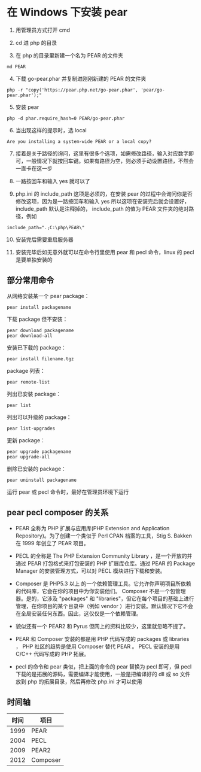 # 在 Windows 下安装 pear

1. 用管理员方式打开 cmd

2. cd 进 php 的目录

3. 在 php 的目录里新建一个名为 PEAR 的文件夹
```
md PEAR
```

4. 下载 go-pear.phar 并复制进刚刚新建的 PEAR 的文件夹
```
php -r "copy('https://pear.php.net/go-pear.phar', 'pear/go-pear.phar');"
```

5. 安装 pear
```
php -d phar.require_hash=0 PEAR/go-pear.phar
```

6. 当出现这样的提示时，选 local
```
Are you installing a system-wide PEAR or a local copy?
```

7. 接着是关于路径的询问，这里有很多个选项，如需修改路径，输入对应数字即可，一般情况下就按回车键。如果有路径为空，则必须手动设置路径，不然会一直卡在这一步

8. 一路按回车和输入 yes 就可以了

9. php.ini 的 include_path 这项是必须的，在安装 pear 的过程中会询问你是否修改这项，因为是一路按回车和输入 yes 所以这项在安装完后就会设置好， include_path 默认是注释掉的， include_path 的值为 PEAR 文件夹的绝对路径，例如
```
include_path=".;C:\php\PEAR\"
```

10. 安装完后需要重启服务器

11. 安装完毕后如无意外就可以在命令行里使用 pear 和 pecl 命令，linux 的 pecl 是要单独安装的

## 部分常用命令

从网络安装某一个 pear package：
```
pear install packagename
```
下载 package 但不安装：
```
pear download packagename
pear download-all
```
安装已下载的 package：
```
pear install filename.tgz
```
package 列表：
```
pear remote-list
```
列出已安装 package：
```
pear list
```
列出可以升级的 package：
```
pear list-upgrades
```
更新 package：
```
pear upgrade packagename
pear upgrade-all
```
删除已安装的 package：
```
pear uninstall packagename
```
运行 pear 或 pecl 命令时，最好在管理员环境下运行

## pear pecl composer 的关系

- PEAR 全称为 PHP 扩展与应用库(PHP Extension and Application Repository)。为了创建一个类似于 Perl CPAN 档案的工具，Stig S. Bakken 在 1999 年创立了 PEAR 项目。

- PECL 的全称是 The PHP Extension Community Library ，是一个开放的并通过 PEAR 打包格式来打包安装的 PHP 扩展库仓库。通过 PEAR 的 Package Manager 的安装管理方式，可以对 PECL 模块进行下载和安装。

- Composer 是 PHP5.3 以上 的一个依赖管理工具。它允许你声明项目所依赖的代码库，它会在你的项目中为你安装他们。 Composer 不是一个包管理器。是的，它涉及 "packages" 和 "libraries"，但它在每个项目的基础上进行管理，在你项目的某个目录中（例如 vendor ）进行安装。默认情况下它不会在全局安装任何东西。因此，这仅仅是一个依赖管理。

- 貌似还有一个 PEAR2 和 Pyrus 但网上的资料比较少，这里就忽略不提了。

- PEAR 和 Composer 安装的都是用 PHP 代码写成的 packages 或 libraries ， PHP 社区的趋势是使用 Composer 替代 PEAR 。 PECL 安装的是用 C/C++ 代码写成的 PHP 拓展。

- pecl 的命令和 pear 类似，把上面的命令的 pear 替换为 pecl 即可，但 pecl 下载的是拓展的源码，需要编译才能使用，一般是把编译好的 dll 或 so 文件放到 php 的拓展目录，然后再修改 php.ini 才可以使用

## 时间轴

| 时间 | 项目 |
| ---- | --- |
| 1999 | PEAR |
| 2004 | PECL |
| 2009 | PEAR2 |
| 2012 | Composer |
